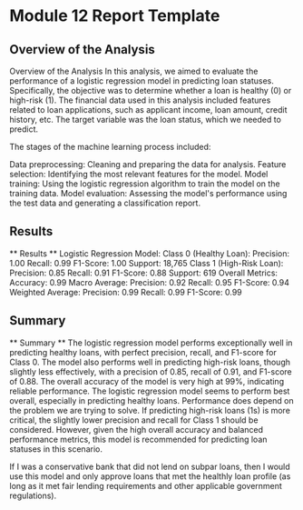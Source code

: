 # Module 12 Report Template

## Overview of the Analysis

Overview of the Analysis
In this analysis, we aimed to evaluate the performance of a logistic regression model in predicting loan statuses. Specifically, the objective was to determine whether a loan is healthy (0) or high-risk (1). The financial data used in this analysis included features related to loan applications, such as applicant income, loan amount, credit history, etc. The target variable was the loan status, which we needed to predict.

The stages of the machine learning process included:

Data preprocessing: Cleaning and preparing the data for analysis.
Feature selection: Identifying the most relevant features for the model.
Model training: Using the logistic regression algorithm to train the model on the training data.
Model evaluation: Assessing the model's performance using the test data and generating a classification report.

## Results

** Results ** 
Logistic Regression Model:
 Class 0 (Healthy Loan):
       Precision: 1.00
       Recall: 0.99
       F1-Score: 1.00
       Support: 18,765
 Class 1 (High-Risk Loan):
       Precision: 0.85
       Recall: 0.91
       F1-Score: 0.88
       Support: 619
 Overall Metrics:
       Accuracy: 0.99
       Macro Average:
         Precision: 0.92
         Recall: 0.95
         F1-Score: 0.94
 Weighted Average:
       Precision: 0.99
       Recall: 0.99
       F1-Score: 0.99


## Summary

** Summary ** 
The logistic regression model performs exceptionally well in predicting healthy loans, with perfect precision, recall, and F1-score for Class 0. The model also performs well in predicting high-risk loans, though slightly less effectively, with a precision of 0.85, recall of 0.91, and F1-score of 0.88. The overall accuracy of the model is very high at 99%, indicating reliable performance.
       The logistic regression model seems to perform best overall, especially in predicting healthy loans.
       Performance does depend on the problem we are trying to solve. If predicting high-risk loans (1s) is more critical, the slightly lower precision and recall for Class 1 should be considered. However, given the high overall accuracy and balanced performance metrics, this model is recommended for predicting loan statuses in this scenario.

If I was a conservative bank that did not lend on subpar loans, then I would use this model and only approve loans that met the healthly loan profile (as long as it met fair lending requirements and other applicable government regulations). 


